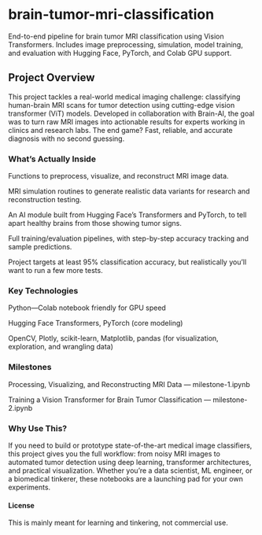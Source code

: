 # brain-tumor-mri-classification
End-to-end pipeline for brain tumor MRI classification using Vision Transformers. Includes image preprocessing, simulation, model training, and evaluation with Hugging Face, PyTorch, and Colab GPU support.

## Project Overview
This project tackles a real-world medical imaging challenge: classifying human-brain MRI scans for tumor detection using cutting-edge vision transformer (ViT) models. Developed in collaboration with Brain-AI, the goal was to turn raw MRI images into actionable results for experts working in clinics and research labs. The end game? Fast, reliable, and accurate diagnosis with no second guessing.

### What’s Actually Inside
Functions to preprocess, visualize, and reconstruct MRI image data.

MRI simulation routines to generate realistic data variants for research and reconstruction testing.

An AI module built from Hugging Face’s Transformers and PyTorch, to tell apart healthy brains from those showing tumor signs.

Full training/evaluation pipelines, with step-by-step accuracy tracking and sample predictions.

Project targets at least 95% classification accuracy, but realistically you’ll want to run a few more tests.

### Key Technologies
Python—Colab notebook friendly for GPU speed

Hugging Face Transformers, PyTorch (core modeling)

OpenCV, Plotly, scikit-learn, Matplotlib, pandas (for visualization, exploration, and wrangling data)

### Milestones
Processing, Visualizing, and Reconstructing MRI Data — milestone-1.ipynb

Training a Vision Transformer for Brain Tumor Classification — milestone-2.ipynb

### Why Use This?
If you need to build or prototype state-of-the-art medical image classifiers, this project gives you the full workflow: from noisy MRI images to automated tumor detection using deep learning, transformer architectures, and practical visualization. Whether you’re a data scientist, ML engineer, or a biomedical tinkerer, these notebooks are a launching pad for your own experiments.

#### License

This is mainly meant for learning and tinkering, not commercial use.
